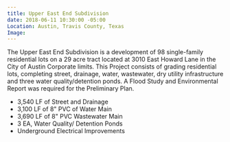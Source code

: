 ```yaml
---
title: Upper East End Subdivision
date: 2018-06-11 10:30:00 -05:00
Location: Austin, Travis County, Texas
Image: 
---
```


The Upper East End Subdivision is a development of 98 single-family residential lots on a 29 acre tract located at 3010 East Howard Lane in the City of Austin Corporate limits.  This Project consists of grading residential lots, completing street, drainage, water, wastewater, dry utility infrastructure and three water quality/detention ponds.  A Flood Study and Environmental Report was required for the Preliminary Plan.

* 3,540 LF of Street and Drainage
* 3,100 LF of 8" PVC of Water Main
* 3,690 LF of 8" PVC Wastewater Main
* 3 EA, Water Quality/ Detention Ponds
* Underground Electrical Improvements